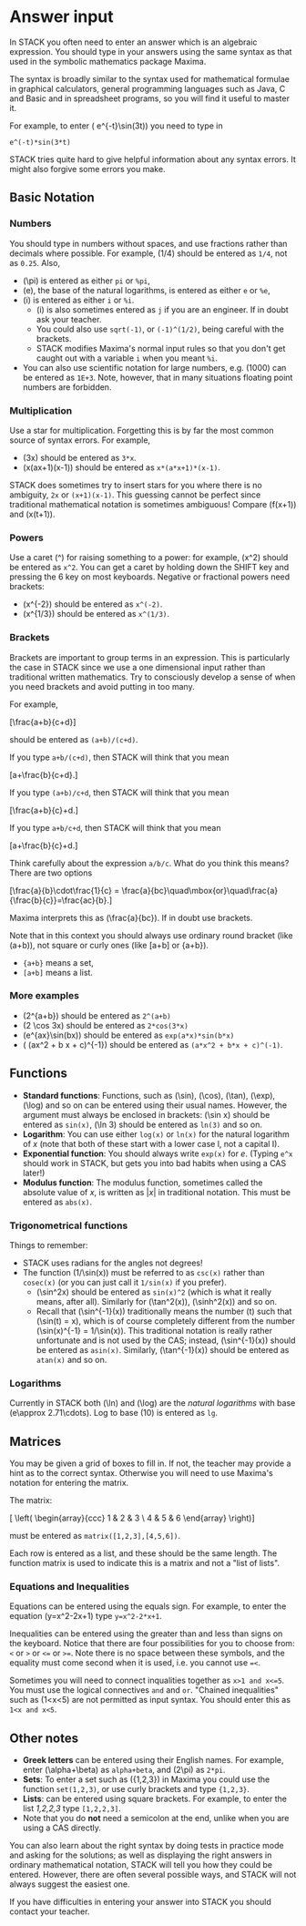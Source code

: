# Answer input

In STACK you often need to enter an answer which is an algebraic expression.
You should type in your answers using the same syntax as that used in the
symbolic mathematics package Maxima.

The syntax is broadly similar to the syntax used for
mathematical formulae in graphical calculators, general programming languages such as
Java, C and Basic and in spreadsheet programs, so you will find it useful to master it.

For example, to enter \( e^{-t}\sin(3t)\) you need to type in

    e^(-t)*sin(3*t)

STACK tries quite hard to give helpful information about any syntax errors.
It might also forgive some errors you make.

## Basic Notation  ##


### Numbers  ###

You should type in numbers without spaces, and use fractions rather than decimals where possible.
For example, \(1/4\) should be entered as `1/4`, not as `0.25`. Also,

* \(\pi\) is entered as either `pi` or `%pi`,
* \(e\), the base of the natural logarithms, is entered as either `e` or `%e`,
* \(i\) is entered as either `i` or `%i`.
  * \(i\) is also sometimes entered as `j` if you are an engineer. If in doubt ask your teacher.
  * You could also use `sqrt(-1)`, or `(-1)^(1/2)`, being careful with the brackets.
  * STACK modifies Maxima's normal input rules so that you don't get caught out with a variable `i` when you meant `%i`.
* You can also use scientific notation for large numbers, e.g. \(1000\) can be entered as `1E+3`.
  Note, however, that in many situations floating point numbers are forbidden.

### Multiplication  ###

Use a star for multiplication. Forgetting this is by far the most common source of syntax errors.
For example,

* \(3x\) should be entered as `3*x`.
* \(x(ax+1)(x-1)\) should be entered as `x*(a*x+1)*(x-1)`.

STACK does sometimes try to insert stars for you where there is no ambiguity, `2x` or `(x+1)(x-1)`.
This guessing cannot be perfect since traditional mathematical notation is sometimes ambiguous!
Compare \(f(x+1)\) and \(x(t+1)\).

### Powers  ###

Use a caret (^) for raising something to a power: for example, \(x^2\) should be entered as `x^2`.
You can get a caret by holding down the SHIFT key and pressing the 6 key on most keyboards.
Negative or fractional powers need brackets:

* \(x^{-2}\) should be entered as `x^(-2)`.
* \(x^{1/3}\) should be entered as `x^(1/3)`.

### Brackets  ###

Brackets are important to group terms in an expression.
This is particularly the case in STACK since we use a one dimensional input rather than
traditional written mathematics. Try to consciously develop a sense of when you need brackets
and avoid putting in too many.

For example,

\[\frac{a+b}{c+d}\]

should be entered as `(a+b)/(c+d)`.

If you type `a+b/(c+d)`, then STACK will think that you mean

\[a+\frac{b}{c+d}.\]

If you type `(a+b)/c+d`, then STACK will think that you mean

\[\frac{a+b}{c}+d.\]

If you type `a+b/c+d`, then STACK will think that you mean

\[a+\frac{b}{c}+d.\]

Think carefully about the expression `a/b/c`.  What do you think this means?  There are two options

\[\frac{a}{b}\cdot\frac{1}{c} = \frac{a}{bc}\quad\mbox{or}\quad\frac{a}{\frac{b}{c}}=\frac{ac}{b}.\]

Maxima interprets this as \(\frac{a}{bc}\).  If in doubt use brackets.

Note that in this context you should always use ordinary round bracket (like (a+b)), not square or curly ones (like [a+b] or {a+b}).

* `{a+b}` means a set,
* `[a+b]` means a list.

### More examples  ###

* \(2^{a+b}\) should be entered as `2^(a+b)`
* \(2 \cos 3x\) should be entered as `2*cos(3*x)`
* \(e^{ax}\sin(bx)\) should be entered as `exp(a*x)*sin(b*x)`
* \( (ax^2 + b x + c)^{-1}\) should be entered as `(a*x^2 + b*x + c)^(-1)`.

## Functions  ##

* **Standard functions**: Functions, such as \(\sin\), \(\cos\), \(\tan\), \(\exp\), \(\log\) and so on
  can be entered using their usual names. However, the argument must always be enclosed in brackets:
  \(\sin x\) should be entered as `sin(x)`, \(\ln 3\) should be entered as `ln(3)` and so on.
* **Logarithm**: You can use either `log(x)` or `ln(x)` for the natural logarithm of _x_
  (note that both of these start with a lower case l, not a capital I).
* **Exponential function**: You should always write `exp(x)` for _e_.
  (Typing `e^x` should work in STACK, but gets you into bad habits when using a CAS later!)
* **Modulus function**: The modulus function, sometimes called the absolute value of _x_,
  is written as |_x_| in traditional notation. This must be entered as `abs(x)`.

### **Trigonometrical functions**  ###

Things to remember:

* STACK uses radians for the angles not degrees!
* The function \(1/\sin(x)\) must be referred to as `csc(x)` rather than `cosec(x)`
  (or you can just call it `1/sin(x)` if you prefer).
  * \(\sin^2x\) should be entered as `sin(x)^2` (which is what it really means, after all).
    Similarly for \(\tan^2(x)\), \(\sinh^2(x)\) and so on.
  * Recall that \(\sin^{-1}(x)\) traditionally means the number \(t\) such that \(\sin(t) = x\),
    which is of course completely different from the number \(\sin(x)^{-1} = 1/\sin(x)\).
    This traditional notation is really rather unfortunate and is not used by the CAS; instead,
    \(\sin^{-1}(x)\) should be entered as `asin(x)`. Similarly, \(\tan^{-1}(x)\) should be entered as `atan(x)` and so on.

### **Logarithms**  ###

Currently in STACK both \(\ln\) and \(\log\) are the _natural logarithms_ with base \(e\approx 2.71\cdots\).
Log to base \(10\) is entered as `lg`.

## Matrices  ##

You may be given a grid of boxes to fill in. If not, the teacher may provide a hint as to the correct syntax.
Otherwise you will need to use Maxima's notation for entering the matrix.

The matrix:

\[ \left( \begin{array}{ccc} 1 & 2 & 3 \\ 4 & 5 & 6 \end{array} \right)\]

must be entered as `matrix([1,2,3],[4,5,6])`.

Each row is entered as a list, and these should be the same length.
The function matrix is used to indicate this is a matrix and not a "list of lists".

### Equations and Inequalities ###


Equations can be entered using the equals sign. For example, to enter the equation \(y=x^2-2x+1\) type `y=x^2-2*x+1`.

Inequalities can be entered using the greater than and less than signs on the keyboard.
Notice that there are four possibilities for you to choose from: `<` or `>` or `<=` or `>=`.
Note there is no space between these symbols, and the equality must come second when it is used, i.e. you cannot use `=<`.

Sometimes you will need to connect inqualities together as `x>1 and x<=5`.  You must use the logical connectives `and` and `or`.  "Chained inequalities" such as \(1<x<5\) are not permitted as input syntax.  You should enter this as `1<x and x<5`.


## Other notes  ##

* **Greek letters** can be entered using their English names. For example, enter \(\alpha+\beta\) as `alpha+beta`, and \(2\pi\) as `2*pi`.
* **Sets**: To enter a set such as \(\{1,2,3\}\) in Maxima you could use the function `set(1,2,3)`, or use curly brackets and type `{1,2,3}`.
* **Lists**: can be entered using square brackets. For example, to enter the list _1,2,2,3_ type `[1,2,2,3]`.
* Note that you do **not** need a semicolon at the end, unlike when you are using a CAS directly.

You can also learn about the right syntax by doing tests in practice mode and asking for the solutions;
as well as displaying the right answers in ordinary mathematical notation, STACK will tell you how they
could be entered. However, there are often several possible ways, and STACK will not always suggest the
easiest one.

If you have difficulties in entering your answer into STACK you should contact your teacher.
